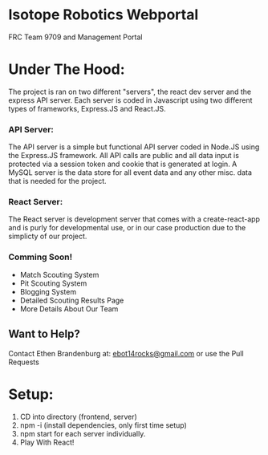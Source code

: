 # Isotope Robotics Webportal

FRC Team 9709 and Management Portal

# Under The Hood:
The project is ran on two different "servers", the react dev server and the express API server. Each server is coded in Javascript using two different types
of frameworks, Express.JS and React.JS. 

### API Server:
The API server is a simple but functional API server coded in Node.JS using the Express.JS framework. All API calls are public and all data input is protected
via a session token and cookie that is generated at login. A MySQL server is the data store for all event data and any other misc. data that is needed for the
project.

### React Server:
The React server is development server that comes with a create-react-app and is purly for developmental use, or in our case production due to the simplicty of our project.


### Comming Soon!
- Match Scouting System
- Pit Scouting System
- Blogging System
- Detailed Scouting Results Page
- More Details About Our Team

## Want to Help?
Contact Ethen Brandenburg at: ebot14rocks@gmail.com or use the Pull Requests

# Setup:
1. CD into directory (frontend, server)
2. npm -i (install dependencies, only first time setup)
3. npm start for each server individually.
4. Play With React!
